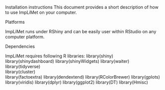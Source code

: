 
Installation instructions 
This document provides a short description of how to use ImpLiMet on your computer.

Platforms

ImpLiMet runs under RShiny and can be easily user within RStudio on any computer platform.

Dependencies

ImpLiMet requires following R libraries:
library(shiny)
library(shinydashboard)
library(shinyWidgets)
library(waiter)
library(tidyverse)  
library(cluster)    
library(factoextra)
library(dendextend)
library(RColorBrewer)
library(gplots)
library(viridis)
library(dplyr) 
library(ggplot2)
library(DT)
library(Hmisc)
